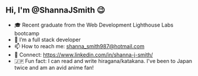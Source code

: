 ## Hi, I'm @ShannaJSmith 😉

- 🎓 Recent graduate from the Web Development Lighthouse Labs bootcamp
- 🌱 I’m a full stack developer
- 📫 How to reach me: shanna_smith987@hotmail.com
- 🔗 Connect: https://www.linkedin.com/in/shanna-j-smith/
- 🇯🇵 Fun fact: I can read and write hiragana/katakana. I've been to Japan twice and am an avid anime fan! 
